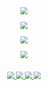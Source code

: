 <div align="center">
  <img align="center" src="https://github-readme-stats.vercel.app/api?username=Kuvaev-dev&show_icons=true&include_all_commits=true&theme=radical"/>
  <br/>
  <br/>
  <img align="center" src="https://streak-stats.demolab.com/?user=Kuvaev-dev&theme=radical"/>
  <br/>
  <br/>
  <img align="center" src="https://github-readme-stats.vercel.app/api/top-langs/?username=Kuvaev-dev&layout=compact&theme=radical"/>
  <br/>
  <br/>
  <img align="center" src="https://github-profile-trophy.vercel.app/?username=Kuvaev-dev&no-frame=true&no-bg=true&theme=radical"/>
  <br/>
  <br/>
  <p align="center">
    <a href="https://skillicons.dev">
      <img src="https://skillicons.dev/icons?i=cpp,cs,html,css,js,php,dart,java,ts" />
      <img src="https://skillicons.dev/icons?i=angular,azure,bootstrap,dotnet,express,firebase,flutter,heroku,laravel,nodejs,react,redux" />
      <img src="https://skillicons.dev/icons?i=mongodb,mysql,mssql" />
      <img src="https://skillicons.dev/icons?i=git,visualstudio,vscode,powershell,androidstudio" />
    </a>
  </p>
</div>


